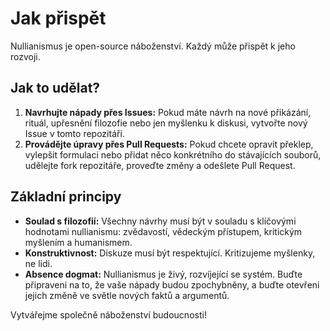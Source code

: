 
# Jak přispět

Nullianismus je open-source náboženství. Každý může přispět k jeho rozvoji.

## Jak to udělat?

1. **Navrhujte nápady přes Issues:** Pokud máte návrh na nové přikázání, rituál, upřesnění filozofie nebo jen myšlenku k diskusi, vytvořte nový Issue v tomto repozitáři.
2. **Provádějte úpravy přes Pull Requests:** Pokud chcete opravit překlep, vylepšit formulaci nebo přidat něco konkrétního do stávajících souborů, udělejte fork repozitáře, proveďte změny a odešlete Pull Request.

## Základní principy

- **Soulad s filozofií:** Všechny návrhy musí být v souladu s klíčovými hodnotami nullianismu: zvědavostí, vědeckým přístupem, kritickým myšlením a humanismem.
- **Konstruktivnost:** Diskuze musí být respektující. Kritizujeme myšlenky, ne lidi.
- **Absence dogmat:** Nullianismus je živý, rozvíjející se systém. Buďte připraveni na to, že vaše nápady budou zpochybněny, a buďte otevřeni jejich změně ve světle nových faktů a argumentů.

Vytvářejme společně náboženství budoucnosti!
